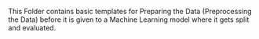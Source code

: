 This Folder contains basic templates for Preparing the Data (Preprocessing the Data) before it is given to a Machine Learning model where it gets split and evaluated.
